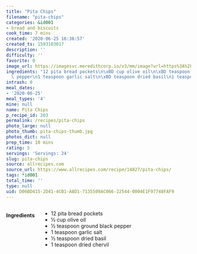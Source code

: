 ```yaml
---
title: "Pita Chips"
filename: "pita-chips"
categories: &id001
- bread and biscuits
cook_time: 7 mins
created: '2020-06-25 16:36:57'
created_ts: 1593103017
description: ''
difficulty: ''
favorite: 0
image_url: https://imagesvc.meredithcorp.io/v3/mm/image?url=https%3A%2F%2Fimages.media-allrecipes.com%2Fuserphotos%2F5270122.jpg&w=568&h=380&c=sc&poi=face&q=85
ingredients: "12 pita bread pockets\n\xBD cup olive oil\n\xBD teaspoon ground black\
  \ pepper\n1 teaspoon garlic salt\n\xBD teaspoon dried basil\n1 teaspoon dried chervil"
intrash: 0
meal_dates:
- '2020-06-25'
meal_types: '4'
mine: null
name: Pita Chips
p_recipe_id: 203
permalink: /recipes/pita-chips
photo_large: null
photo_thumb: pita-chips-thumb.jpg
photos_dict: null
prep_time: 10 mins
rating: 5
servings: 'Servings: 24'
slug: pita-chips
source: allrecipes.com
source_url: https://www.allrecipes.com/recipe/14827/pita-chips/
tags: *id001
total_time: ''
type: null
uid: D06BD415-2D41-4CB1-A8D1-7135509AC066-22544-0004E1F97748FAF9
---
```

<div class="large-8 medium-7 columns" id="writeup">	</div><!-- #writeup -->
</div><!-- #row-one -->
<div class="row" id="row-two">	<div class="medium-4 small-5 columns" id="ingredients"><h4>Ingredients</h4><div class="box box-ingredients content"><ul>
<li>12 pita bread pockets</li>
<li>½ cup olive oil</li>
<li>½ teaspoon ground black pepper</li>
<li>1 teaspoon garlic salt</li>
<li>½ teaspoon dried basil</li>
<li>1 teaspoon dried chervil</li>
</ul>
</div>	</div>	<div class="medium-6 small-7 columns" id="directions">	</div>